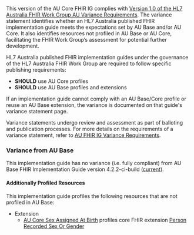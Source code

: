 This version of the AU Core FHIR IG complies with [Version 1.0 of the HL7 Australia FHIR Work Group AU Variance Requirements](https://hl7.org.au/fhir/HL7%20AU%20Variance%20Requirements%20v1.0.pdf). The variance statement identifies whether an HL7 Australia published FHIR implementation guide meets the expectations set by AU Base and/or AU Core. It also identifies resources not profiled in AU Base or AU Core, facilitating the FHIR Work Group’s assessment for potential further development.

HL7 Australia published FHIR implementation guides under the governance of the HL7 Australia FHIR Work Group are required to follow specific publishing requirements:
- **SHOULD** use AU Core profiles
- **SHOULD** use AU Base profiles and extensions

If an implementation guide cannot comply with an AU Base/Core profile or reuse an AU Base extension, the variance is documented on that guide's variance statement page. 

Variance statements undergo review and assessment as part of balloting and publication processes. For more details on the requirements of a variance statement, refer to [AU FHIR IG Variance Requirements](https://hl7.org.au/fhir/HL7%20AU%20Variance%20Requirements%20v1.0.pdf).

### Variance from AU Base
This implementation guide has no variance (i.e. fully compliant) from AU Base FHIR Implementation Guide version 4.2.2-ci-build ([current](https://build.fhir.org/ig/hl7au/au-fhir-base/)).

#### Additionally Profiled Resources

This implementation guide profiles the following resources that are not profiled in AU Base:

- Extension
  - [AU Core Sex Assigned At Birth](https://build.fhir.org/ig/hl7au/au-fhir-core/StructureDefinition-au-core-rsg-sexassignedab.html) profiles core FHIR extension [Person Recorded Sex Or Gender](http://hl7.org/fhir/StructureDefinition/individual-recordedSexOrGender)